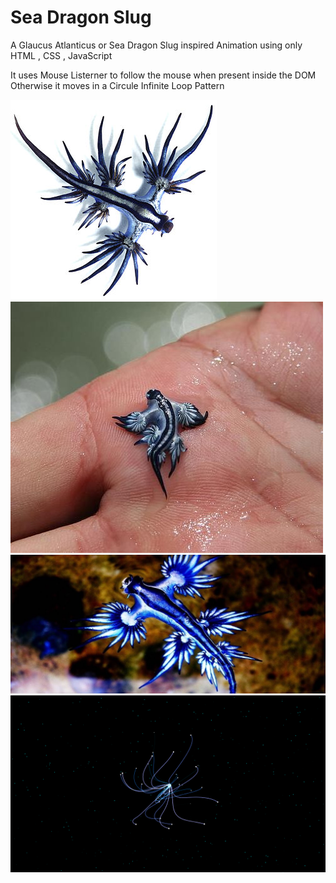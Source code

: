 # Sea Dragon Slug

A Glaucus Atlanticus or Sea Dragon Slug inspired Animation 
using only HTML , CSS , JavaScript 

It uses Mouse Listerner to follow the mouse when present inside the DOM
Otherwise it moves in a Circule Infinite Loop Pattern

![Alt text](Resources/img1.jpg)
![Alt text](Resources/img2.jpg)
![Alt text](Resources/img3.jpg)
![Alt text](Resources/img4.png)
